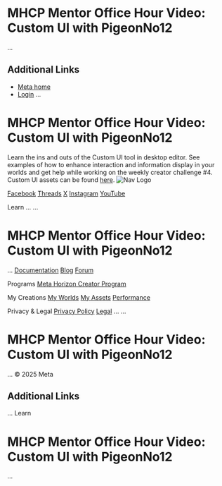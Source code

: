 # MHCP Mentor Office Hour Video: Custom UI with PigeonNo12
...
## Additional Links
- [Meta home](https://developers.meta.com/horizon-worlds/)
- [Login](https://developers.meta.com/login/?redirect_uri=https%3A%2F%2Fdevelopers.meta.com%2Fhorizon-worlds%2Flearn%2Fdocumentation%2Fmhcp-program%2Fcommunity-tutorials%2Fcustom-ui-with-pigeonno12%2F)
...
# MHCP Mentor Office Hour Video: Custom UI with PigeonNo12

  Learn the ins and outs of the Custom UI tool in desktop editor. See examples of
how to enhance interaction and information display in your worlds and get help
while working on the weekly creator challenge #4. Custom UI assets can be found [here](https://drive.google.com/file/d/15RPiDc_fjDPQ13hFuYuVrARwRwB5SLe5/view?usp=drive_link).    ![Nav Logo](https://static.xx.fbcdn.net/rsrc.php/yE/r/3SoBlk8EqOQ.svg)


[Facebook](https://www.facebook.com/MetaHorizon/)
[Threads](https://www.threads.com/@metahorizon)
[X](https://x.com/MetaHorizon)
[Instagram](https://www.instagram.com/metahorizon/)
[YouTube](https://www.youtube.com/@MetaQuestVR)

 Learn
...
...
# MHCP Mentor Office Hour Video: Custom UI with PigeonNo12
...
[Documentation](https://developers.meta.com/horizon-worlds/learn/documentation/)
[Blog](https://developers.meta.com/horizon/blog/)
[Forum](https://communityforums.atmeta.com/t5/Creator-Forum/ct-p/Meta_Horizon_Creator_Forums)

 Programs
[Meta Horizon Creator Program](https://developers.meta.com/horizon-worlds/programs/)

 My Creations
[My Worlds](https://horizon.meta.com/creator/worlds_all/?utm_source=horizon_worlds_creator)
[My Assets](https://horizon.meta.com/creator/assets/?utm_source=horizon_worlds_creator)
[Performance](https://horizon.meta.com/creator/performance/traces/?utm_source=horizon_worlds_creator)

 Privacy & Legal
[Privacy Policy](https://www.meta.com/legal/privacy-policy/)
[Legal](https://www.meta.com/legal/supplemental-terms-of-service/)
...
...
# MHCP Mentor Office Hour Video: Custom UI with PigeonNo12
...
 © 2025 Meta

## Additional Links
...
      Learn
# MHCP Mentor Office Hour Video: Custom UI with PigeonNo12
...
